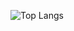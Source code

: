 


![Top Langs](https://github-readme-stats.vercel.app/api/top-langs/?username=kristinakordova&hide=jupyternotebook)

